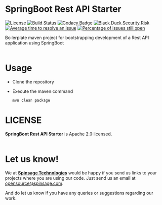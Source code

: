 
# SpringBoot Rest API Starter

[![License](https://img.shields.io/badge/License-Apache%202.0-blue.svg)](https://opensource.org/licenses/Apache-2.0)
[![Build Status](https://travis-ci.com/spinsage/springboot-starter-restapi.svg?branch=main)](https://travis-ci.com/spinsage/springboot-starter-restapi)
[![Codacy Badge](https://api.codacy.com/project/badge/Grade/503386f7e4f14a14b65fb3bd603b9c34)](https://app.codacy.com/gh/spinsage/springboot-starter-restapi?utm_source=github.com&utm_medium=referral&utm_content=spinsage/springboot-starter-restapi&utm_campaign=Badge_Grade)
[![Black Duck Security Risk](https://copilot.blackducksoftware.com/github/repos/spinsage/springboot-starter-restapi/branches/main/badge-risk.svg)](https://copilot.blackducksoftware.com/github/repos/spinsage/springboot-starter-restapi/branches/main)
[![Average time to resolve an issue](http://isitmaintained.com/badge/resolution/spinsage/springboot-starter-restapi.svg)](http://isitmaintained.com/project/spinsage/springboot-starter-restapi "Average time to resolve an issue")
[![Percentage of issues still open](http://isitmaintained.com/badge/open/spinsage/springboot-starter-restapi.svg)](http://isitmaintained.com/project/spinsage/springboot-starter-restapi "Percentage of issues still open")

Boilerplate maven project for bootstrapping development of a Rest API application using SpringBoot
<br><br>
# Usage
- Clone the repository
- Execute the maven command

	```bash
	mvn clean package
	```

# LICENSE
**SpringBoot Rest API Starter** is Apache 2.0 licensed.
<br><br>

# Let us know!
We at [**Spinsage Technologies**](https://www.spinsage.com/) would be happy if you send us links to your projects where you are using our code. Just send us an email at [opensource@spinsage.com](mailto:opensource@spinsage.com). 

And do let us know if you have any queries or suggestions regarding our work.
